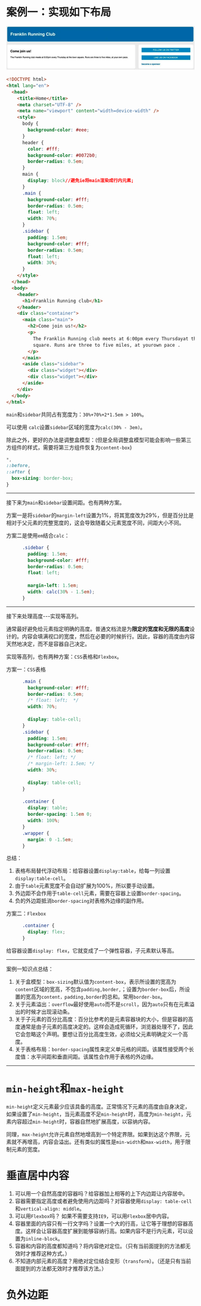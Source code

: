 # 案例一：实现如下布局

![enter description here](./images/1692177711114.png)
```html
<!DOCTYPE html>
<html lang="en">
  <head>
    <title>Home</title>
    <meta charset="UTF-8" />
    <meta name="viewport" content="width=device-width" />
    <style>
      body {
        background-color: #eee;
      }
      header {
        color: #fff;
        background-color: #0072b0;
        border-radius: 0.5em;
      }
      main {
        display: block//避免ie将main渲染成行内元素;
      }
      .main {
        background-color: #fff;
        border-radius: 0.5em;
        float: left;
        width: 70%;
      }
      .sidebar {
        padding: 1.5em;
        background-color: #fff;
        border-radius: 0.5em;
        float: left;
        width: 30%;
      }
    </style>
  </head>
  <body>
    <header>
      <h1>Franklin Running club</h1>
    </header>
    <div class="container">
      <main class="main">
        <h2>Come join us!</h2>
        <p>
          The Franklin Running club meets at 6:00pm every Thursdayat the town
          square. Runs are three to five miles, at yourown pace .
        </p>
      </main>
      <aside class="sidebar">
        <div class="widget"></div>
        <div class="widget"></div>
      </aside>
    </div>
  </body>
</html>
```

`main`和`sidebar`共同占有宽度为：`30%+70%+2*1.5em > 100%`。

可以使用 `calc`设置`sidebar`区域的宽度为`calc(30% - 3em)`。

除此之外，更好的办法是调整盒模型：(但是全局调整盒模型可能会影响一些第三方组件的样式，需要将第三方组件恢复为`content-box`)

```css
*,
::before,
::after {
  box-sizing: border-box;
}
```

---

接下来为`main`和`sidebar`设置间距。也有两种方案。

方案一是将`sidebar`的`margin-left`设置为1%，将其宽度改为29%，但是百分比是相对于父元素的完整宽度的，这会导致随着父元素宽度不同，间距大小不同。

方案二是使用`em`结合`calc`：

```css
      .sidebar {
        padding: 1.5em;
        background-color: #fff;
        border-radius: 0.5em;
        float: left;
		
        margin-left: 1.5em;
        width: calc(30% - 1.5em);
      }
```

---

接下来处理高度---实现等高列。

通常最好避免给元素指定明确的高度。普通文档流是为**限定的宽度和无限的高度**设计的。内容会填满视口的宽度，然后在必要的时候折行。因此，容器的高度由内容天然地决定，而不是容器自己决定。

实现等高列，也有两种方案：`CSS`表格和`Flexbox`。

方案一：`CSS`表格

```css
      .main {
        background-color: #fff;
        border-radius: 0.5em;
        /* float: left;  */
        width: 70%;
		
        display: table-cell; 
      }
      .sidebar {
        padding: 1.5em;
        background-color: #fff;
        border-radius: 0.5em;
        /* float: left; */
        /* margin-left: 1.5em; */
        width: 30%;

        display: table-cell;
      }

      .container {
        display: table;
        border-spacing: 1.5em 0;
        width: 100%;
      }
      .wrapper {
        margin: 0 -1.5em;
      }
```

总结：
1. 表格布局替代浮动布局：给容器设置`display:table`，给每一列设置`display:table-cell`。
2. 由于`table`元素宽度不会自动扩展为100%，所以要手动设置。
3. 外边距不会作用于`table-cell`元素，需要在容器上设置`border-spacing`。
4. 负的外边距抵消`border-spacing`对表格外边缘的副作用。

方案二：`Flexbox`

```css
	  .container {
        display: flex;
      }
```

给容器设置`display: flex`，它就变成了一个弹性容器，子元素默认等高。

---

案例一知识点总结：

1. 关于盒模型：`box-sizing`默认值为`content-box`，表示所设置的宽高为`content`区域的宽高，不包含`padding,border,`；设置为`border-box`后，所设置的宽高为`content，padding,border`的总和。常用`border-box`。
2. 关于元素溢出：`overflow`最好使用`auto`而不是`scroll`，因为`auto`只有在元素溢出的时候才出现滚动条。
3. 关于子元素的百分比高度：百分比参考的是元素容器块的大小，但是容器的高度通常是由子元素的高度决定的。这样会造成死循环，浏览器处理不了，因此它会忽略这个声明。要想让百分比高度生效，必须给父元素明确定义一个高度。
4. 关于表格布局：`border-spacing`属性来定义单元格的间距。该属性接受两个长度值：水平间距和垂直间距。该属性会作用于表格的外边缘。

---

# `min-height`和`max-height`

`min-height`定义元素最少应该具备的高度。正常情况下元素的高度由自身决定，如果设置了`min-height`，当元素高度不足`min-height`时，高度为`min-height`，元素内容超过`min-height`时，容器自然地扩展高度，以容纳内容。

同理，`max-height`允许元素自然地增高到一个特定界限。如果到达这个界限，元素就不再增高，内容会溢出。还有类似的属性是`min-width`和`max-width`，用于限制元素的宽度。


# 垂直居中内容

1. 可以用一个自然高度的容器吗？给容器加上相等的上下内边距让内容居中。
2. 容器需要指定高度或者避免使用内边距吗？对容器使用`display: table-cell`和`vertical-align: middle`。
3. 可以用`Flexbox`吗？ 如果不需要支持`IE9`，可以用`Flexbox`居中内容。
4.  容器里面的内容只有一行文字吗？设置一个大的行高，让它等于理想的容器高度。这样会让容器高度扩展到能够容纳行高。如果内容不是行内元素，可以设置为`inline-block`。
5.  容器和内容的高度都知道吗？将内容绝对定位。（只有当前面提到的方法都无效时才推荐这种方式。）
6.   不知道内部元素的高度？用绝对定位结合变形（`transform`）。（还是只有当前面提到的方法都无效时才推荐该方法。）

# 负外边距
